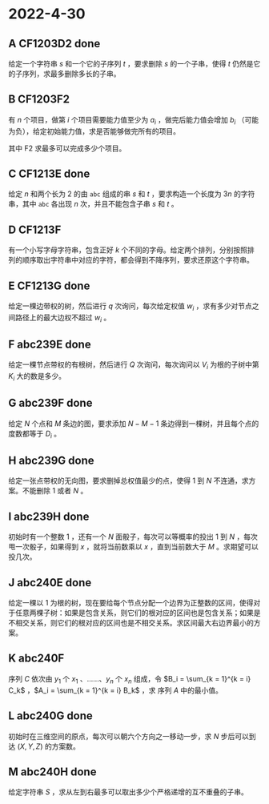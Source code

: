# 2022-4-30

## A CF1203D2 done

给定一个字符串 $s$ 和一个它的子序列 $t$ ，要求删除 $s$ 的一个子串，使得 $t$ 仍然是它的子序列，求最多删除多长的子串。

## B CF1203F2

有 $n$ 个项目，做第 $i$ 个项目需要能力值至少为 $a_i$ ，做完后能力值会增加 $b_i$ （可能为负），给定初始能力值，求是否能够做完所有的项目。

其中 F2 求最多可以完成多少个项目。

## C CF1213E done

给定 $n$ 和两个长为 $2$ 的由 `abc` 组成的串 $s$ 和 $t$ ，要求构造一个长度为 $3n$ 的字符串，其中 `abc` 各出现 $n$ 次，并且不能包含子串 $s$ 和 $t$ 。

## D CF1213F

有一个小写字母字符串，包含正好 $k$ 个不同的字母。给定两个排列，分别按照排列的顺序取出字符串中对应的字符，都会得到不降序列，要求还原这个字符串。

## E CF1213G done

给定一棵边带权的树，然后进行 $q$ 次询问，每次给定权值 $w_i$ ，求有多少对节点之间路径上的最大边权不超过 $w_i$ 。

## F abc239E done

给定一棵节点带权的有根树，然后进行 $Q$ 次询问，每次询问以 $V_i$ 为根的子树中第 $K_i$ 大的数是多少。

## G abc239F done

给定 $N$ 个点和 $M$ 条边的图，要求添加 $N - M - 1$ 条边得到一棵树，并且每个点的度数都等于 $D_i$ 。

## H abc239G done

给定一张点带权的无向图，要求删掉总权值最少的点，使得 $1$ 到 $N$ 不连通，求方案。不能删除 $1$ 或者 $N$ 。

## I abc239H done

初始时有一个整数 $1$ ，还有一个 $N$ 面骰子，每次可以等概率的投出 $1$ 到 $N$ ，每次甩一次骰子，如果得到 $x$ ，就将当前数乘以 $x$ ，直到当前数大于 $M$ 。求期望可以投几次。

## J abc240E done

给定一棵以 $1$ 为根的树，现在要给每个节点分配一个边界为正整数的区间，使得对于任意两棵子树：如果是包含关系，则它们的根对应的区间也是包含关系；如果是不相交关系，则它们的根对应的区间也是不相交关系。求区间最大右边界最小的方案。

## K abc240F

序列 $C$ 依次由 $y_1$ 个 $x_1$ 、……、$y_n$ 个 $x_n$ 组成，令 $B_i = \sum_{k = 1}^{k = i} C_k$ ，$A_i = \sum_{k = 1}^{k = i} B_k$ ，求 序列 $A$ 中的最小值。

## L abc240G done

初始时在三维空间的原点，每次可以朝六个方向之一移动一步，求 $N$ 步后可以到达 $(X, Y, Z)$ 的方案数。

## M abc240H done

给定字符串 $S$ ，求从左到右最多可以取出多少个严格递增的互不重叠的子串。
